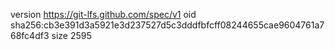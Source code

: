 version https://git-lfs.github.com/spec/v1
oid sha256:cb3e391d3a5921e3d237527d5c3dddfbfcff08244655cae9604761a768fc4df3
size 2595
